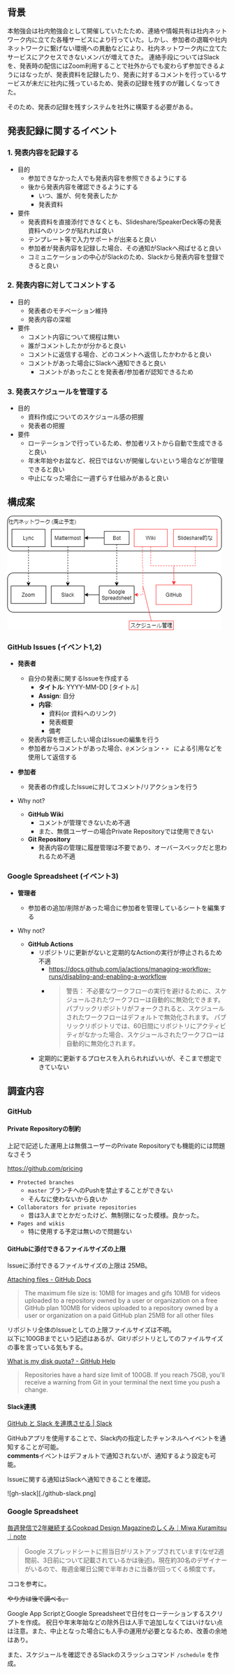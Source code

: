 ## 背景

本勉強会は社内勉強会として開催していたたため、連絡や情報共有は社内ネットワーク内に立てた各種サービスにより行っていた。しかし、参加者の退職や社内ネットワークに繋げない環境への異動などにより、社内ネットワーク内に立てたサービスにアクセスできないメンバが増えてきた。
連絡手段についてはSlackを、発表時の配信にはZoom利用することで社外からでも変わらず参加できるようにはなったが、発表資料を記録したり、発表に対するコメントを行っているサービスが未だに社内に残っているため、発表の記録を残すのが難しくなってきた。

そのため、発表の記録を残すシステムを社外に構築する必要がある。

## 発表記録に関するイベント

### 1. 発表内容を記録する

* 目的
  * 参加できなかった人でも発表内容を参照できるようにする
  * 後から発表内容を確認できるようにする
    * いつ、誰が、何を発表したか
    * 発表資料
* 要件
  * 発表資料を直接添付できなくとも、Slideshare/SpeakerDeck等の発表資料へのリンクが貼れれば良い
  * テンプレート等で入力サポートが出来ると良い
  * 参加者が発表内容を記録した場合、その通知がSlackへ飛ばせると良い
  * コミュニケーションの中心がSlackのため、Slackから発表内容を登録できると良い

### 2. 発表内容に対してコメントする

* 目的
  * 発表者のモチベーション維持
  * 発表内容の深堀
* 要件
  * コメント内容について規程は無い
  * 誰がコメントしたかが分かると良い
  * コメントに返信する場合、どのコメントへ返信したかわかると良い
  * コメントがあった場合にSlackへ通知できると良い
    * コメントがあったことを発表者/参加者が認知できるため

### 3. 発表スケジュールを管理する

* 目的
  * 資料作成についてのスケジュール感の把握
  * 発表者の把握
* 要件
  * ローテーションで行っているため、参加者リストから自動で生成できると良い
  * 年末年始やお盆など、祝日ではないが開催しないという場合などが管理できると良い
  * 中止になった場合に一週ずらす仕組みがあると良い

## 構成案

![Overview](./overview.dio.png)

### GitHub Issues (イベント1,2)

* **発表者**
  * 自分の発表に関するIssueを作成する
    * **タイトル**: YYYY-MM-DD [タイトル]
    * **Assign**: 自分
    * **内容**:
      * 資料(or 資料へのリンク)
      * 発表概要
      * 備考
  * 発表内容を修正したい場合はIssueの編集を行う
  * 参加者からコメントがあった場合、`@`メンション・`> ` による引用などを使用して返信する 
* **参加者**
  * 発表者の作成したIssueに対してコメント/リアクションを行う

* Why not?
  * **GitHub Wiki**
    * コメントが管理できないため不適
    * また、無償ユーザーの場合Private Repositoryでは使用できない
  * **Git Repository**
    * 発表内容の管理に履歴管理は不要であり、オーバースペックだと思われるため不適

### Google Spreadsheet (イベント3)

* **管理者**
  * 参加者の追加/削除があった場合に参加者を管理しているシートを編集する

* Why not?
  * **GitHub Actions**
    * リポジトリに更新がないと定期的なActionの実行が停止されるため不適
      * https://docs.github.com/ja/actions/managing-workflow-runs/disabling-and-enabling-a-workflow
      * > 警告： 不必要なワークフローの実行を避けるために、スケジュールされたワークフローは自動的に無効化できます。 パブリックリポジトリがフォークされると、スケジュールされたワークフローはデフォルトで無効化されます。 パブリックリポジトリでは、60日間にリポジトリにアクティビティがなかった場合、スケジュールされたワークフローは自動的に無効化されます。
    * 定期的に更新するプロセスを入れられればいいが、そこまで想定できていない

## 調査内容

### GitHub

####  Private Repositoryの制約
上記で記述した運用上は無償ユーザーのPrivate Repositoryでも機能的には問題なさそう

https://github.com/pricing
* `Protected branches`
  * `master` ブランチへのPushを禁止することができない
  * そんなに使わないから良いか
* `Collaborators for private repositories`
  * 昔は3人までとかだったけど、無制限になった模様。良かった。
* `Pages and wikis`
  * 特に使用する予定は無いので問題ない

#### GitHubに添付できるファイルサイズの上限

Issueに添付できるファイルサイズの上限は 25MB。

[Attaching files \- GitHub Docs](https://docs.github.com/ja/github/writing-on-github/working-with-advanced-formatting/attaching-files)
> The maximum file size is:
>   10MB for images and gifs
>   10MB for videos uploaded to a repository owned by a user or organization on a free GitHub plan
>   100MB for videos uploaded to a repository owned by a user or organization on a paid GitHub plan
>   25MB for all other files

リポジトリ全体のIssueとしての上限ファイルサイズは不明。  
以下に100GBまでという記述はあるが、Gitリポジトリとしてのファイルサイズの事を言っている気もする。

[What is my disk quota? \- GitHub Help](https://web.archive.org/web/20200521202931/https://help.github.com/en/github/managing-large-files/what-is-my-disk-quota)
> Repositories have a hard size limit of 100GB. If you reach 75GB, you'll receive a warning from Git in your terminal the next time you push a change. 

#### Slack連携
[GitHub と Slack を連携させる \| Slack](https://slack.com/intl/ja-jp/help/articles/232289568-GitHub-%E3%81%A8-Slack-%E3%82%92%E9%80%A3%E6%90%BA%E3%81%95%E3%81%9B%E3%82%8B#slack-%E7%94%A8-github-%E3%82%A2%E3%83%97%E3%83%AA-1)

GitHubアプリを使用することで、Slack内の指定したチャンネルへイベントを通知することが可能。  
**comments**イベントはデフォルトで通知されないが、通知するよう設定も可能。

Issueに関する通知はSlackへ通知できることを確認。

![gh-slack][./github-slack.png]

### Google Spreadsheet

[毎週発信で2年継続するCookpad Design Magazineのしくみ｜Miwa Kuramitsu｜note](https://note.com/hebereke/n/n747ac256733a)
> Google スプレッドシートに担当日がリストアップされています(なぜ2週間前、3日前について記載されているかは後述)。現在約30名のデザイナーがいるので、毎週金曜日公開で半年おきに当番が回ってくる頻度です。

ココを参考に。

~~やり方は後で調べる。~~

Google App ScriptとGoogle Spreadsheetで日付をローテーションするスクリプトを作成。
祝日や年末年始などの除外日は人手で追加しなくてはいけない点は注意。また、中止となった場合にも人手の運用が必要となるため、改善の余地はあり。

また、スケジュールを確認できるSlackのスラッシュコマンド `/schedule` を作成。